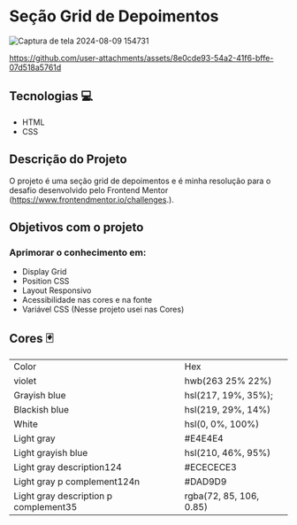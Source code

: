# Seção Grid de Depoimentos 
![Captura de tela 2024-08-09 154731](https://github.com/user-attachments/assets/d639dd50-01e2-4932-bd86-35199db7abc0)

https://github.com/user-attachments/assets/8e0cde93-54a2-41f6-bffe-07d518a5761d

## Tecnologias 💻
<ul>
  <li>HTML</li>
  <li>CSS</li>
</ul>

## Descrição do Projeto
O projeto é uma seção grid de depoimentos e é minha resolução para o desafio desenvolvido pelo Frontend Mentor (https://www.frontendmentor.io/challenges.).

## Objetivos com o projeto
### Aprimorar o conhecimento em:
<ul>
  <li>Display Grid</li>
  <li>Position CSS</li>
  <li>Layout Responsivo</li>
  <li>Acessibilidade nas cores e na fonte</li>
  <li>Variável CSS (Nesse projeto usei nas Cores)</li>
</ul>

## Cores 🃏
<table>
  <tr>
    <td>Color</td>
    <td>Hex</td>
  </tr>
   <tr>
    <td>violet</td>
    <td>hwb(263 25% 22%)</td>
  </tr>
   <tr>
    <td>Grayish blue</td>
    <td>hsl(217, 19%, 35%);</td>
  </tr>
   <tr>
    <td>Blackish blue</td>
    <td> hsl(219, 29%, 14%)</td>
  </tr>
   <tr>
    <td>White</td>
    <td>hsl(0, 0%, 100%)</td>
  </tr>
   <tr>
    <td>Light gray</td>
    <td>#E4E4E4</td>
  </tr>
   <tr>
    <td>Light grayish blue</td>
    <td>hsl(210, 46%, 95%)</td>
  </tr>
   <tr>
    <td>Light gray description124</td>
    <td>#ECECECE3</td>
  </tr>
   <tr>
    <td>Light gray p complement124n</td>
    <td>#DAD9D9</td>
  </tr>
   <tr>
    <td>Light gray description p complement35</td>
    <td>rgba(72, 85, 106, 0.85)</td>
  </tr>
</table>
